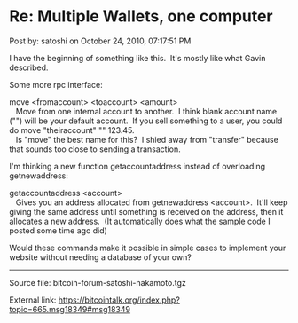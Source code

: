 # Re: Multiple Wallets, one computer

Post by: satoshi on October 24, 2010, 07:17:51 PM

I have the beginning of something like this. &nbsp;It's mostly like what Gavin described.

Some more rpc interface:

move <fromaccount\> <toaccount\> <amount\><br>
&nbsp;&nbsp;&nbsp;Move from one internal account to another. &nbsp;I think blank account name ("") will be your default account. &nbsp;If you sell something to a user, you could do move "theiraccount" "" 123.45.<br>
&nbsp;&nbsp;&nbsp;Is "move" the best name for this? &nbsp;I shied away from "transfer" because that sounds too close to sending a transaction.

I'm thinking a new function getaccountaddress instead of overloading getnewaddress:

getaccountaddress <account\><br>
&nbsp;&nbsp;&nbsp;Gives you an address allocated from getnewaddress <account\>. &nbsp;It'll keep giving the same address until something is received on the address, then it allocates a new address. &nbsp;(It automatically does what the sample code I posted some time ago did)

Would these commands make it possible in simple cases to implement your website without needing a database of your own?

---

Source file: bitcoin-forum-satoshi-nakamoto.tgz

External link: https://bitcointalk.org/index.php?topic=665.msg18349#msg18349
